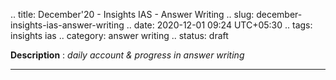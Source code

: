 .. title: December'20 - Insights IAS - Answer Writing
.. slug: december-insights-ias-answer-writing
.. date: 2020-12-01 09:24 UTC+05:30
.. tags: insights ias
.. category: answer writing
.. status: draft

**Description** : *daily account & progress in answer writing*

***
<!-- TEASER_END -->